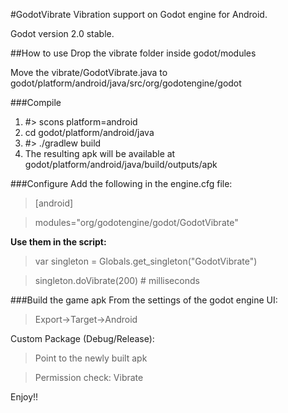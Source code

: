 #GodotVibrate
Vibration support on Godot engine for Android.

Godot version 2.0 stable.

##How to use
Drop the vibrate folder inside godot/modules

Move the vibrate/GodotVibrate.java to godot/platform/android/java/src/org/godotengine/godot

###Compile
1. #> scons platform=android
2. cd godot/platform/android/java
3. #> ./gradlew build
4. The resulting apk will be available at godot/platform/android/java/build/outputs/apk
 
###Configure
Add the following in the engine.cfg file:

> [android]

> modules="org/godotengine/godot/GodotVibrate"

**Use them in the script:**

> var singleton = Globals.get_singleton("GodotVibrate")

> singleton.doVibrate(200) # milliseconds

###Build the game apk
From the settings of the godot engine UI:

> Export->Target->Android


Custom Package (Debug/Release): 
> Point to the newly built apk

> Permission check: Vibrate

Enjoy!!

